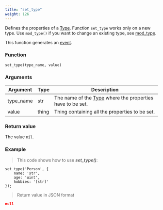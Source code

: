 ```yaml
---
title: "set_type"
weight: 126
---
```


Defines the properties of a [Type](../../data-types/type). Function `set_type` works only on a new type. Use `mod_type()` if you want to change an existing type, see [mod_type](../mod_type).

This function generates an [event](../../overview/events).

### Function

`set_type(type_name, value)`

### Arguments

Argument | Type | Description
-------- | ---- | -----------
type_name | str | The name of the [Type](../../data-types/type) where the properties have to be set.
value | thing | Thing containing all the properties to be set.

### Return value

The value `nil`.

### Example

> This code shows how to use ***set_type()***:

```thingsdb,json_response
set_type('Person', {
    name: 'str',
    age: 'uint',
    hobbies: '[str]'
});
```

> Return value in JSON format

```json
null
```
